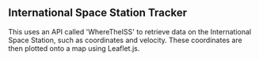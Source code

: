 ## International Space Station Tracker

This uses an API called 'WhereTheISS' to retrieve data on the International Space Station, such as coordinates and velocity. These coordinates are then plotted onto a map using Leaflet.js.